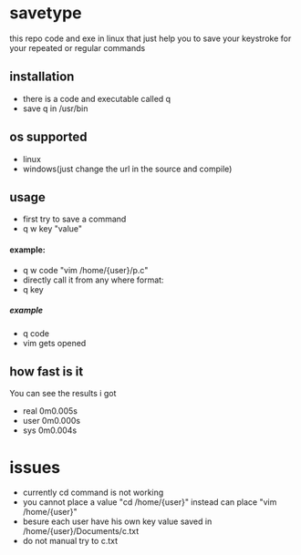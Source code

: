 # savetype
this repo code  and exe in linux that just help you to save your keystroke for your repeated or regular commands
## installation
* there is a code and executable called q 
* save q in /usr/bin
## os supported
* linux
* windows(just change the url in the source and compile)
## usage 
* first try to save a command 
* q w key "value"
#### example:
* q w code "vim /home/{user}/p.c"
* directly call it from any where 
format:
* q key
##### example 
* q code
* vim gets opened 
## how fast is it 
You can see the results i got
* real	0m0.005s
* user	0m0.000s
* sys	0m0.004s

# issues
* currently cd command is not working
* you cannot place a value "cd /home/{user}" instead can place "vim /home/{user}"
* besure each user have his own key value saved in /home/{user}/Documents/c.txt
* do not manual try to c.txt

